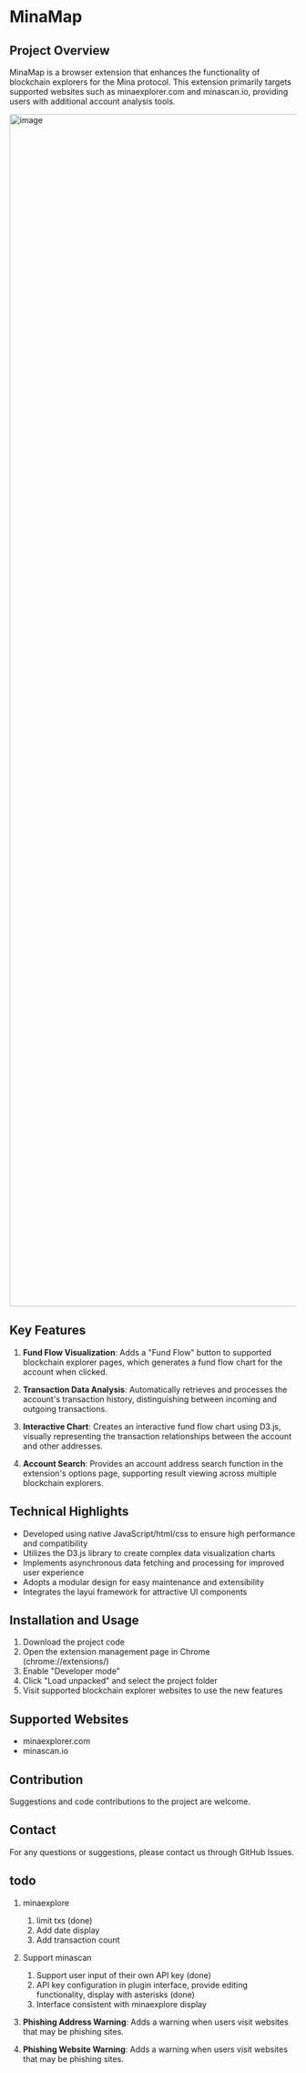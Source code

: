 # MinaMap

## Project Overview

MinaMap is a browser extension that enhances the functionality of blockchain explorers for the Mina protocol. This extension primarily targets supported websites such as minaexplorer.com and minascan.io, providing users with additional account analysis tools.

<img width="2093" alt="image" src="https://github.com/user-attachments/assets/45a67f30-ae45-40db-8504-e54490caac60">

## Key Features

1. **Fund Flow Visualization**: Adds a "Fund Flow" button to supported blockchain explorer pages, which generates a fund flow chart for the account when clicked.

2. **Transaction Data Analysis**: Automatically retrieves and processes the account's transaction history, distinguishing between incoming and outgoing transactions.

3. **Interactive Chart**: Creates an interactive fund flow chart using D3.js, visually representing the transaction relationships between the account and other addresses.

4. **Account Search**: Provides an account address search function in the extension's options page, supporting result viewing across multiple blockchain explorers.


## Technical Highlights

- Developed using native JavaScript/html/css to ensure high performance and compatibility
- Utilizes the D3.js library to create complex data visualization charts
- Implements asynchronous data fetching and processing for improved user experience
- Adopts a modular design for easy maintenance and extensibility
- Integrates the layui framework for attractive UI components

## Installation and Usage

1. Download the project code
2. Open the extension management page in Chrome (chrome://extensions/)
3. Enable "Developer mode"
4. Click "Load unpacked" and select the project folder
5. Visit supported blockchain explorer websites to use the new features

## Supported Websites

- minaexplorer.com
- minascan.io

## Contribution

Suggestions and code contributions to the project are welcome. 


## Contact

For any questions or suggestions, please contact us through GitHub Issues.


## todo

1. minaexplore
    1. limit txs (done)
    2. Add date display
    3. Add transaction count

2. Support minascan
    1. Support user input of their own API key (done)
    2. API key configuration in plugin interface, provide editing functionality, display with asterisks (done)
    3. Interface consistent with minaexplore display


3. **Phishing Address Warning**: Adds a warning when users visit websites that may be phishing sites.

4. **Phishing Website Warning**: Adds a warning when users visit websites that may be phishing sites.


